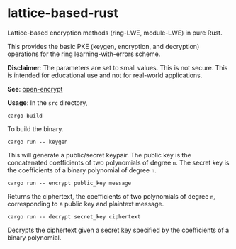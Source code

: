 # lattice-based-rust
Lattice-based encryption methods (ring-LWE, module-LWE) in pure Rust.

This provides the basic PKE (keygen, encryption, and decryption) operations for the ring learning-with-errors scheme.

**Disclaimer**: The parameters are set to small values. This is not secure. This is intended for educational use and not for real-world applications.

**See**: [open-encrypt](https://github.com/jacksonwalters/open-encrypt)

**Usage**: In the `src` directory,

`cargo build`

To build the binary.

`cargo run -- keygen`

This will generate a public/secret keypair. The public key is the concatenated coefficients of two polynomials of degree `n`. The secret key is the coefficients of a binary polynomial of degree `n`.

`cargo run -- encrypt public_key message`

Returns the ciphertext, the coefficients of two polynomials of degree `n`, corresponding to a public key and plaintext message. 

`cargo run -- decrypt secret_key ciphertext`

Decrypts the ciphertext given a secret key specified by the coefficients of a binary polynomial.
